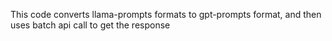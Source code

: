 This code converts llama-prompts formats to gpt-prompts format, and then uses batch api call to get the response 
